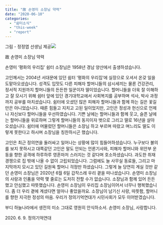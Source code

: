 ```yaml
---
title: "故 손영미 소장님 약력"
date: "2020-06-10"
categories: 
  - "쉼터소식"
  - "this-week"
  - "report"
---
```


그림 - 정정엽 선생님 제공![](https://womenandwar.net/kr/wp-content/uploads/2020/06/photo_2020-06-10_21-25-03.jpg)

故 손영미 소장님 약력

손영미 ‘평화의 우리집’ 쉼터 소장님은 1958년 경남 양산에서 출생하셨습니다.

고인께서는 2004년 서대문에 있던 쉼터 ‘평화의 우리집’에 실장으로 오셔서 온갖 일을 도맡아오셨습니다. 성격도 입맛도 다른 피해자 할머니들의 삼시세끼는 물론 건강관리, 정서적 지원까지 할머니들의 든든한 일꾼이자 딸이었습니다. 할머니들을 더욱 잘 이해하고 잘 모시기 위해 쉼터 앞에 있던 경기대학교에서 사회복지를 공부하며 석사, 박사 과정까지 공부를 마치셨습니다. 쉼터에 오셨던 많은 피해자 할머니들과 함께 하는 길은 꽃길만은 아니었습니다. 때론 힘들고 지치고 고된 일이었지만, 고인은 정성과 헌신으로 언제나 자신보다 할머니들을 우선하였습니다. 기쁜 날에는 할머니들과 함께 웃고, 슬픈 날에는 할머니들을 위로하며 그렇게 할머니들의 동지이자 벗으로 그리고 딸로 16년을 살아오셨습니다. 쉼터에 머물렀던 할머니들은 소장님 하고 부르며 따랐고 며느리도 딸도 이렇게 못한다고 하시며 소장님을 칭찬하시곤 했습니다.

고인은 최근 정의연을 둘러싸고 일어나는 상황에 많이 힘들어하셨습니다. 누구보다 불의를 보지 못하시고 대쪽같던 고인은 말도 안되는 언론기사와, 피해자 할머니와 위안부 운동을 향한 공격에 하루하루 영혼마저 스러지는 것 같다며 호소하셨습니다. 과도한 취재경쟁으로 집 밖에 나올 수 없이 고립되었습니다. 그럼에도 늘 사무실 동료들, 그리고 마지막까지 모시고 있던 길원옥 할머니 걱정만 하셨습니다. 그렇게 늘 당연히 계실 것만 같던 손영미 소장님은 2020년 6월 6일 갑작스레 우리 곁을 떠나셨습니다. 손영미 소장님의 사랑과 인품을 약력 몇 줄로는 도저히 전할 수가 없습니다. 소장님과 함께 있어 든든했고 안심했고 따뜻했습니다. 손영미 소장님이 우리집 소장님이어서 너무나 행복했습니다. 좀 더 우리 곁에 계셨다면 얼마나 좋았을까요. 소장님이 남기신 사랑, 따뜻함, 할머니를 향한 지극한 정성의 마음. 우리가 정의기억연대가 시민사회가 모두 이어받겠습니다.

부디 하늘나라에서 생전의 미소 그대로 영원히 안식하소서. 손영미 소장님, 사랑합니다.

2020\. 6. 9. 정의기억연대
